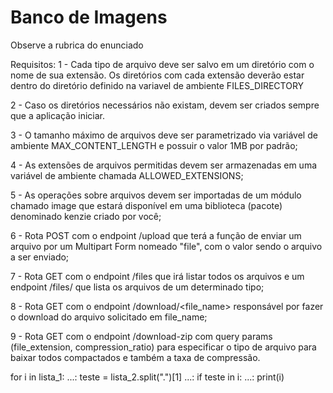 # Banco de Imagens

Observe a rubrica do enunciado

Requisitos:
1 - Cada tipo de arquivo deve ser salvo em um diretório com o nome de sua extensão.
Os diretórios com cada extensão deverão estar dentro do diretório definido na variavel
de ambiente FILES_DIRECTORY

2 - Caso os diretórios necessários não existam, devem ser criados sempre que a
aplicação iniciar.

3 - O tamanho máximo de arquivos deve ser parametrizado via variável de ambiente
MAX_CONTENT_LENGTH e possuir o valor 1MB por padrão;

4 - As extensões de arquivos permitidas devem ser armazenadas em uma variável de ambiente
chamada ALLOWED_EXTENSIONS;

5 - As operações sobre arquivos devem ser importadas de um módulo chamado image que estará
disponível em uma biblioteca (pacote) denominado kenzie criado por você;

6 - Rota POST com o endpoint /upload que terá a função de enviar um arquivo por um Multipart
Form nomeado "file", com o valor sendo o arquivo a ser enviado;

7 - Rota GET com o endpoint /files que irá listar todos os arquivos e um endpoint /files/<extension>
que lista os arquivos de um determinado tipo;

8 - Rota GET com o endpoint /download/<file_name> responsável por fazer o download do arquivo solicitado
em file_name;

9 - Rota GET com o endpoint /download-zip com query params (file_extension, compression_ratio) para
especificar o tipo de arquivo para baixar todos compactados e também a taxa de compressão.

for i in lista_1:
...: teste = lista_2.split(".")[1]
...: if teste in i:
...: print(i)
